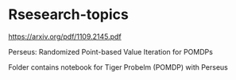 # Rsesearch-topics

https://arxiv.org/pdf/1109.2145.pdf

Perseus: Randomized Point-based Value Iteration for POMDPs

Folder contains notebook for Tiger Probelm (POMDP) with Perseus 